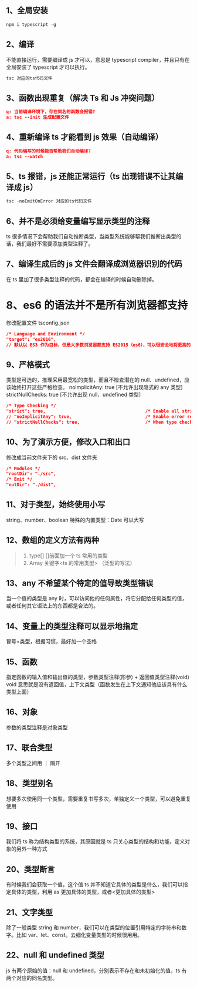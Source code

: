 ## 1、全局安装

```js
npm i typescript -g
```

## 2、编译

不能直接运行，需要编译成 js 才可以，意思是 typescript compiler，并且只有在全局安装了 typescript 才可以执行。

```js
tsc 对应的ts代码文件
```

## 3、函数出现重复（解决 Ts 和 Js 冲突问题）

```json
q: 当前编译环境下，存在同名的函数会报错?
a: tsc --init 生成配置文件
```

## 4、重新编译 ts 才能看到 js 效果（自动编译）

```json
q: 代码编写的时候能否帮助我们自动编译?
a: tsc --watch
```

## 5、ts 报错，js 还能正常运行（ts 出现错误不让其编译成 js）

```js
tsc -noEmitOnError 对应的ts代码文件
```

## 6、并不是必须给变量编写显示类型的注释

ts 很多情况下会帮助我们自动推断类型，当类型系统能够帮我们推断出类型的话，我们最好不需要添加类型注释了。

## 7、编译生成后的 js 文件会翻译成浏览器识别的代码

在 ts 里加了很多类型注释的代码，都会在编译的时候自动删除掉。

# 8、es6 的语法并不是所有浏览器都支持

修改配置文件 tsconfig.json

```json
/* Language and Environment */
"target": "es2016",
// 默认以 ES3 作为目标，但是大多数浏览器都支持 ES2015（es6），可以很安全地将更高的版本设置为目标。
```

## 9、严格模式

类型是可选的，推理采用最宽松的类型，而且不检查潜在的 null、undefined，应该始终打开这些严格检查。
noImplicitAny: true [不允许出现隐式的 any 类型]
strictNullChecks: true [不允许出现 null、undefined 类型]

```json
/* Type Checking */
"strict": true,                                      /* Enable all strict type-checking options. */
// "noImplicitAny": true,                            /* Enable error reporting for expressions and declarations with an implied `any` type.. */
// "strictNullChecks": true,                         /* When type checking, take into account `null` and `undefined`. */
```

## 10、为了演示方便，修改入口和出口

修改成当前文件夹下的 src、dist 文件夹

```json
/* Modules */
"rootDir": "./src",
/* Emit */
"outDir": "./dist",
```

## 11、对于类型，始终使用小写

string、number、boolean
特殊的内置类型：Date 可以大写

## 12、数组的定义方法有两种

> 1. type[] []前面加一个 ts 常用的类型
> 2. Array<type> 关键字<ts 的常用类型> （泛型的写法）

## 13、any 不希望某个特定的值导致类型错误

当一个值的类型是 any 时，可以访问他的任何属性，将它分配给任何类型的值，或者任何其它语法上的东西都是合法的。

## 14、变量上的类型注释可以显示地指定

冒号+类型，根据习惯，最好加一个空格

## 15、函数

指定函数的输入值和输出值的类型，参数类型注释(形参) + 返回值类型注释(void) void 意思就是没有返回值，上下文类型（函数发生在上下文通知他应该具有什么类型上面）

## 16、对象

参数的类型注释是对象类型

## 17、联合类型

多个类型之间用 ｜ 隔开

## 18、类型别名

想要多次使用同一个类型，需要重复书写多次，单独定义一个类型，可以避免重复使用

## 19、接口

我们将 ts 称为结构类型的系统，其原因就是 ts 只关心类型的结构和功能，定义对象的另外一种方式

## 20、类型断言

有时候我们会获取一个值，这个值 ts 并不知道它具体的类型是什么，我们可以指定具体的类型，利用 as 更加具体的类型，或者<更加具体的类型>

## 21、文字类型

除了一般类型 string 和 number，我们可以在类型的位置引用特定的字符串和数字。比如 var、let、const。去细化变量类型的时候很用用。

## 22、null 和 undefined 类型

js 有两个原始的值：null 和 undefined，分别表示不存在和未初始化的值，ts 有两个对应的同名类型。
